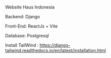 Website Haus Indonesia

Backend:
Django

Front-End:
ReactJs + Vite

Database:
Postgresql

Install TailWind : https://django-tailwind.readthedocs.io/en/latest/installation.html
